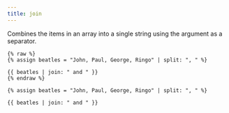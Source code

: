 ```yaml
---
title: join
---
```


Combines the items in an array into a single string using the argument as a separator.

```liquid
{% raw %}
{% assign beatles = "John, Paul, George, Ringo" | split: ", " %}

{{ beatles | join: " and " }}
{% endraw %}
```

```text
{% assign beatles = "John, Paul, George, Ringo" | split: ", " %}

{{ beatles | join: " and " }}
```
